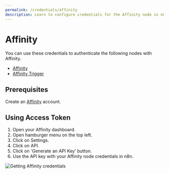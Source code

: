 ```yaml
---
permalink: /credentials/affinity
description: Learn to configure credentials for the Affinity node in n8n
---
```


# Affinity

You can use these credentials to authenticate the following nodes with Affinity.
- [Affinity](../../nodes-library/nodes/Affinity/README.md)
- [Affinity Trigger](../../nodes-library/trigger-nodes/AffinityTrigger/README.md)



## Prerequisites

Create an [Affinity](https://www.affinity.co/) account.

## Using Access Token

1. Open your Affinity dashboard.
2. Open hamburger menu on the top left.
3. Click on Settings.
4. Click on API.
5. Click on 'Generate an API Key’ button.
6. Use the API key with your Affinity node credentials in n8n.


![Getting Affinity credentials](REDACTED)
